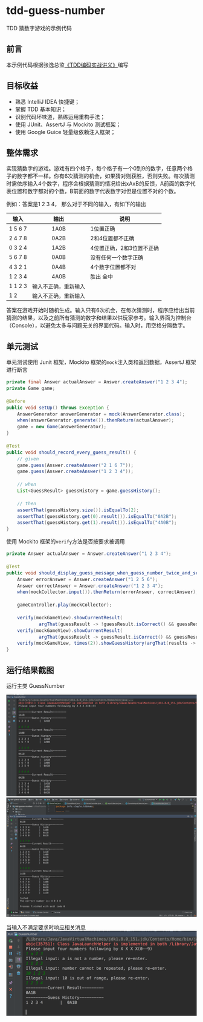 # tdd-guess-number
TDD 猜数字游戏的示例代码

## 前言
本示例代码根据张逸总监[《TDD编码实战讲义》](http://zhangyi.xyz/handout-tdd-code-kata/)编写

## 目标收益
- 熟悉 IntelliJ IDEA 快捷键；
- 掌握 TDD 基本知识；
- 识别代码坏味道，熟练运用重构手法；
- 使用 JUnit、AssertJ 与 Mockito 测试框架；
- 使用 Google Guice 轻量级依赖注入框架；

## 整体需求
实现猜数字的游戏。游戏有四个格子，每个格子有一个0到9的数字，任意两个格子的数字都不一样。你有6次猜测的机会，如果猜对则获胜，否则失败。每次猜测时需依序输入4个数字，程序会根据猜测的情况给出xAxB的反馈，A前面的数字代表位置和数字都对的个数，B前面的数字代表数字对但是位置不对的个数。

例如：答案是1 2 3 4， 那么对于不同的输入，有如下的输出

|输入  |	输出	|  说明  |
|-------------| :--------:|--------|
|1 5 6 7 | 1A0B	|1位置正确|
|2 4 7 8 |	0A2B	|2和4位置都不正确|
|0 3 2 4	| 1A2B	|4位置正确，2和3位置不正确|
|5 6 7 8	| 0A0B	|没有任何一个数字正确|
|4 3 2 1	| 0A4B	|4个数字位置都不对|
|1 2 3 4	| 4A0B	|胜出 全中|
|1 1 2 3	| 输入不正确，重新输入	||
|1 2	|输入不正确，重新输入	||

答案在游戏开始时随机生成。输入只有6次机会，在每次猜测时，程序应给出当前猜测的结果，以及之前所有猜测的数字和结果以供玩家参考。输入界面为控制台（Console），以避免太多与问题无关的界面代码。输入时，用空格分隔数字。

## 单元测试
单元测试使用 Junit 框架，Mockito 框架的`mock`注入类和返回数据，AssertJ 框架进行断言

```java
private final Answer actualAnswer = Answer.createAnswer("1 2 3 4");
private Game game;

@Before
public void setUp() throws Exception {
    AnswerGenerator answerGenerator = mock(AnswerGenerator.class);
    when(answerGenerator.generate()).thenReturn(actualAnswer);
    game = new Game(answerGenerator);
}

@Test
public void should_record_every_guess_result() {
    // given
    game.guess(Answer.createAnswer("2 1 6 7"));
    game.guess(Answer.createAnswer("1 2 3 4"));

    // when
    List<GuessResult> guessHistory = game.guessHistory();

    // then
    assertThat(guessHistory.size()).isEqualTo(2);
    assertThat(guessHistory.get(0).result()).isEqualTo("0A2B");
    assertThat(guessHistory.get(1).result()).isEqualTo("4A0B");
}
```

使用 Mockito 框架的`verify`方法是否按要求被调用

```java
private Answer actualAnswer = Answer.createAnswer("1 2 3 4");

@Test
public void should_display_guess_message_when_guess_number_twice_and_second_answer_is_correct() {
    Answer errorAnswer = Answer.createAnswer("1 2 5 6");
    Answer correctAnswer = Answer.createAnswer("1 2 3 4");
    when(mockCollector.input()).thenReturn(errorAnswer, correctAnswer);

    gameController.play(mockCollector);

    verify(mockGameView).showCurrentResult(
            argThat(guessResult -> !guessResult.isCorrect() && guessResult.result().equals("2A0B")));
    verify(mockGameView).showCurrentResult(
            argThat(guessResult -> guessResult.isCorrect() && guessResult.result().equals("4A0B")));
    verify(mockGameView, times(2)).showGuessHistory(argThat(results -> results.size() == 2));
}
```


## 运行结果截图
运行主类 GuessNumber

![截图1](./Screenshot1.png)
![截图2](./Screenshot2.png)

当输入不满足要求时响应相关消息
![截图3](./Screenshot3.png)

